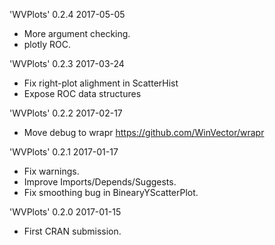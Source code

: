 
'WVPlots' 0.2.4 2017-05-05

 * More argument checking.
 * plotly ROC.
 
'WVPlots' 0.2.3 2017-03-24

 * Fix right-plot alighment in ScatterHist
 * Expose ROC data structures

'WVPlots' 0.2.2 2017-02-17

 * Move debug to wrapr https://github.com/WinVector/wrapr

'WVPlots' 0.2.1 2017-01-17

 * Fix warnings.
 * Improve Imports/Depends/Suggests.
 * Fix smoothing bug in BinearyYScatterPlot.
 
'WVPlots' 0.2.0 2017-01-15

 * First CRAN submission.


